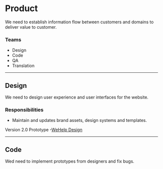 # Product

We need to establish information flow between customers and domains to deliver value to customer.

### Teams

- Design
- Code
- QA
- Translation

---

## **Design**

We need to design user experience and user interfaces for the website.

### Responsibilities

- Maintain and updates brand assets, design systems and templates.

Version 2.0 Prototype -[WeHelp Design](https://www.figma.com/proto/VCJKSEBUVXn5xyGShP9LHc/WeHelp-Design?node-id=667%3A599&scaling=scale-down&page-id=10%3A1010&starting-point-node-id=667%3A599&show-proto-sidebar=1)

---

## Code

Wed need to implement prototypes from designers and fix bugs.
